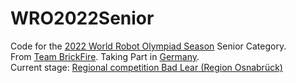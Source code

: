 # WRO2022Senior
 
Code for the [2022 World Robot Olympiad Season](https://wro-association.org/competition/2022-season/) Senior Category. </br>
From [Team BrickFire](https://brickfire.team). Taking Part in [Germany](https://www.worldrobotolympiad.de). </br>
Current stage: [Regional competition Bad Lear (Region Osnabrück)](https://www.worldrobotolympiad.de/saison-2022/wettbewerbe/295/bad-laer-region-osnabrueck) </br>
